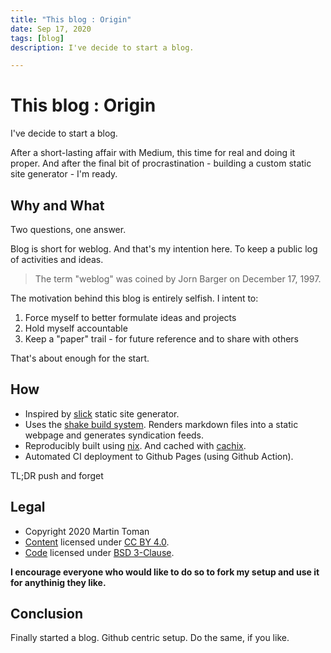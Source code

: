 ```yaml
---
title: "This blog : Origin"
date: Sep 17, 2020
tags: [blog]
description: I've decide to start a blog.

---
```


# This blog : Origin

I've decide to start a blog.

After a short-lasting affair with Medium, this time for real and doing it proper.
And after the final bit of procrastination - building a custom static
site generator - I'm ready.

## Why and What

Two questions, one answer.

Blog is short for weblog. And that's my intention here. To keep a
public log of activities and ideas.

> The term "weblog" was coined by Jorn Barger on December 17, 1997.

The motivation behind this blog is entirely selfish.
I intent to:

1. Force myself to better formulate ideas and projects
2. Hold myself accountable
3. Keep a "paper" trail - for future reference and to share with others

That's about enough for the start.

## How

- Inspired by [slick](https://github.com/ChrisPenner/slick) static site generator.
- Uses the [shake build system](https://shakebuild.com/).
  Renders markdown files into a static webpage and generates syndication feeds.
- Reproducibly built using [nix](https://nixos.org/). And cached with [cachix](https://cachix.org/).
- Automated CI deployment to Github Pages (using Github Action).

TL;DR push and forget

## Legal

- Copyright 2020 Martin Toman
- [Content](https://github.com/tinybeachthor/tinybeachthor.github.io/tree/master/posts)
licensed under [CC BY 4.0](https://github.com/tinybeachthor/tinybeachthor.github.io/blob/master/posts/LICENSE).
- [Code](https://github.com/tinybeachthor/tinybeachthor.github.io)
licensed under [BSD 3-Clause](https://github.com/tinybeachthor/tinybeachthor.github.io/blob/master/LICENSE).

**I encourage everyone who would like to do so to fork my setup and use it for anythinig they like.**

## Conclusion

Finally started a blog. Github centric setup.
Do the same, if you like.

